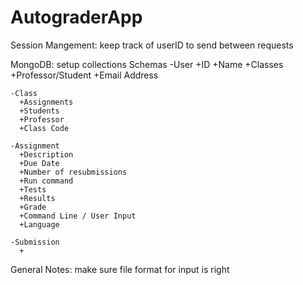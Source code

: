 # AutograderApp

Session Mangement:
  keep track of userID to send between requests

MongoDB:
  setup collections
    Schemas
    -User
      +ID
      +Name
      +Classes
      +Professor/Student
      +Email Address

    -Class
      +Assignments
      +Students
      +Professor
      +Class Code

    -Assignment
      +Description
      +Due Date
      +Number of resubmissions
      +Run command
      +Tests
      +Results
      +Grade
      +Command Line / User Input
      +Language

    -Submission
      +
General Notes:
  make sure file format for input is right
